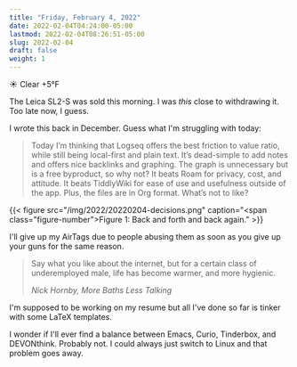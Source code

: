 ```yaml
---
title: "Friday, February 4, 2022"
date: 2022-02-04T04:24:00-05:00
lastmod: 2022-02-04T08:26:51-05:00
slug: 2022-02-04
draft: false
weight: 1
---
```


☀️   Clear +5°F

The Leica SL2-S was sold this morning. I was _this_ close to withdrawing it. Too late now, I guess.

I wrote this back in December. Guess what I'm struggling with today:

> Today I’m thinking that Logseq offers the best friction to value ratio, while still being local-first and plain text. It’s dead-simple to add notes and offers nice backlinks and graphing. The graph is unnecessary but is a free byproduct, so why not? It beats Roam for privacy, cost, and attitude. It beats TiddlyWiki for ease of use and usefulness outside of the app. Plus, the files are in Org format. What’s not to like?

{{< figure src="/img/2022/20220204-decisions.png" caption="<span class=\"figure-number\">Figure 1: </span>Back and forth and back again." >}}

I'll give up my AirTags due to people abusing them as soon as you give up your guns for the same reason.

> Say what you like about the internet, but for a certain class of underemployed male, life has become warmer, and more hygienic.
>
> <cite>Nick Hornby,  More Baths Less Talking</cite>

I'm supposed to be working on my resume but all I've done so far is tinker with some LaTeX templates.

I wonder if I'll ever find a balance between Emacs, Curio, Tinderbox, and DEVONthink. Probably not. I could always just switch to Linux and that problem goes away.

[//]: # "Exported with love from a post written in Org mode"
[//]: # "- https://github.com/kaushalmodi/ox-hugo"
